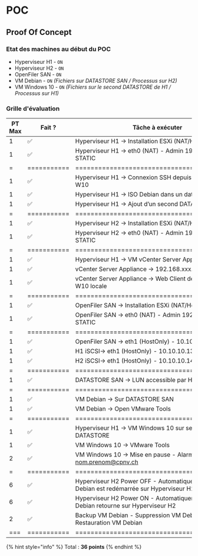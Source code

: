 # POC

## Proof Of Concept

### **Etat des machines au début du POC**

* Hyperviseur H1 - `ON`
* Hyperviseur H2 - `ON`
* OpenFiler SAN - `ON`
* VM Debian - `ON` _(Fichiers sur DATASTORE SAN / Processus sur H2)_
* VM Windows 10 - `ON` _(Fichiers sur le second DATASTORE de H1 / Processus sur H1)_

### Grille d'évaluation

| PT Max | Fait ?      | Tâche à exécuter                                                                          |
| ------ | ----------- | ----------------------------------------------------------------------------------------- |
| 1      | ✅           | Hyperviseur H1 → Installation ESXi (NAT/HostOnly)                                         |
| 1      | ✅           | Hyperviseur H1 → eth0 (NAT) - Admin 192.168.xxx.130 STATIC                                |
| =      | =========== | ===========================================                                               |
| 1      | ✅           | Hyperviseur H1 → Connexion SSH depuis machine local W10                                   |
| 1      | ✅           | Hyperviseur H1 → ISO Debian dans un datastore sur H1                                      |
| 1      | ✅           | Hyperviseur H1 → Ajout d’un second DATASTORE                                              |
| =      | =========== | ===========================================                                               |
| 1      | ✅           | Hyperviseur H2 → Installation ESXi (NAT/HostOnly)                                         |
| 1      | ✅           | Hyperviseur H2 → eth0 (NAT) - Admin 192.168.xxx.140 STATIC                                |
| =      | =========== | ===========================================                                               |
| 1      | ✅           | Hyperviseur H1 → VM vCenter Server Appliance                                              |
| 1      | ✅           | vCenter Server Appliance → 192.168.xxx.150 STATIC                                         |
| 1      | ✅           | vCenter Server Appliance → Web Client depuis la machine W10 locale                        |
| =      | =========== | ===========================================                                               |
| 1      | ✅           | OpenFiler SAN → Installation ESXi (NAT/HostOnly)                                          |
| 1      | ✅           | OpenFiler SAN → eth0 (NAT) - Admin 192.168.xxx.160 STATIC                                 |
| =      | =========== | ===========================================                                               |
| 1      | ✅           | OpenFiler SAN → eth1 (HostOnly) - 10.10.10.160 STATIC                                     |
| 1      | ✅           | H1 iSCSI→ eth1 (HostOnly) - 10.10.10.130 STATIC                                           |
| 1      | ✅           | H2 iSCSI→ eth1 (HostOnly) - 10.10.10.140 STATIC                                           |
| =      | =========== | ===========================================                                               |
| 1      | ✅           | DATASTORE SAN → LUN accessible par H1 et H2                                               |
| =      | =========== | ===========================================                                               |
| 1      | ✅           | VM Debian → Sur DATASTORE SAN                                                             |
| 1      | ✅           | VM Debian → Open VMware Tools                                                             |
| =      | =========== | ===========================================                                               |
| 1      | ✅           | Hyperviseur H1 → VM Windows 10 sur second DATASTORE                                       |
| 1      | ✅           | VM Windows 10 → VMware Tools                                                              |
| 2      | ✅           | VM Windows 10 → Mise en pause - Alarme par mail nom.prenom@cpnv.ch                        |
| =      | =========== | ===========================================                                               |
| 6      | ✅           | Hyperviseur H2 Power OFF - Automatiquement la VM Debian est redémarrée sur Hyperviseur H1 |
| 6      | ✅           | Hyperviseur H2 Power ON - Automatiquement la VM Debian retourne sur Hyperviseur H2        |
| 2      | ✅           | Backup VM Debian - Suppression VM Debian - Restauration VM Debian                         |
| ===    | =========== | ===========================================                                               |

{% hint style="info" %}
Total : **36 points**
{% endhint %}
